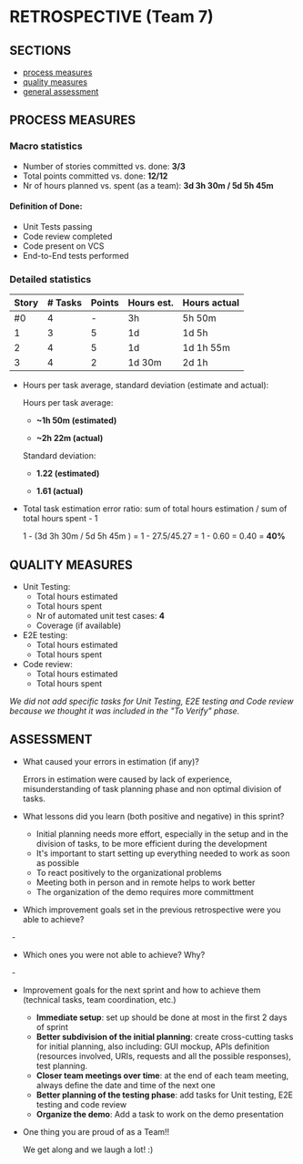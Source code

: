RETROSPECTIVE (Team 7)
=====================================

## SECTIONS

- [process measures](#process-measures)
- [quality measures](#quality-measures)
- [general assessment](#assessment)

## PROCESS MEASURES 

### Macro statistics

- Number of stories committed vs. done: **3/3** 
- Total points committed vs. done:  **12/12**
- Nr of hours planned vs. spent (as a team): **3d 3h 30m / 5d 5h 45m**

#### Definition of Done:

- Unit Tests passing
- Code review completed
- Code present on VCS
- End-to-End tests performed

### Detailed statistics

| Story  | # Tasks | Points | Hours est. | Hours actual |
|--------|---------|--------|------------|--------------|
| #0 | 4 | - | 3h | 5h 50m |
| 1     | 3 | 5 | 1d | 1d 5h |
| 2 | 4 | 5 | 1d | 1d 1h 55m |
| 3 | 4 | 2 | 1d 30m | 2d 1h |

- Hours per task average, standard deviation (estimate and actual): 

  Hours per task average:

  - **\~1h 50m (estimated)** 

  - **\~2h 22m (actual)**

  Standard deviation:

  - **1.22 (estimated)**

  - **1.61 (actual)** 

- Total task estimation error ratio: sum of total hours estimation / sum of total hours spent - 1

  1 - (3d 3h 30m / 5d 5h 45m ) = 1 - 27.5/45.27 = 1 - 0.60 = 0.40 = **40%**
  
  
## QUALITY MEASURES 

- Unit Testing:
  - Total hours estimated 
  - Total hours spent
  - Nr of automated unit test cases: **4** 
  - Coverage (if available)
- E2E testing:
  - Total hours estimated
  - Total hours spent
- Code review: 
  - Total hours estimated 
  - Total hours spent
  

*We did not add specific tasks for Unit Testing, E2E testing and Code review because we thought it was included in the "To Verify" phase.*


## ASSESSMENT

- What caused your errors in estimation (if any)?

  Errors in estimation were caused by lack of experience, misunderstanding of task planning phase and non optimal division of tasks.

- What lessons did you learn (both positive and negative) in this sprint?

  - Initial planning needs more effort, especially in the setup and in the division of tasks, to be more efficient during the development
  - It's important to start setting up everything needed to work as soon as possible
  - To react positively to the organizational problems
  - Meeting both in person and in remote helps to work better
  - The organization of the demo requires more committment

- Which improvement goals set in the previous retrospective were you able to achieve? 

​		-

- Which ones you were not able to achieve? Why?

​		-

- Improvement goals for the next sprint and how to achieve them (technical tasks, team coordination, etc.)
  - **Immediate setup**: set up should be done at most in the first 2 days of sprint
  - **Better subdivision of the initial planning**: create cross-cutting tasks for initial planning, also including: GUI mockup, APIs definition (resources involved, URIs, requests and all the possible responses), test planning.
  - **Closer team meetings over time**: at the end of each team meeting, always define the date and time of the next one
  - **Better planning of the testing phase**: add tasks for Unit testing, E2E testing and code review 
  - **Organize the demo**: Add a task to work on the demo presentation
 

- One thing you are proud of as a Team!!

  We get along and we laugh a lot! :)
